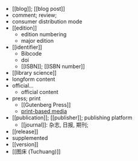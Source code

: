 - [[blog]]; [[blog post]]
- comment; review;
- consumer distribution mode
- [[edition]]
    - edition numbering
    - major edition
- [[identifier]]
    - Bibcode
    - doi
    - [[ISBN]]; [[ISBN number]]
- [[library science]]
- longform content
- official...
    - official content
- press; print
    - [[Gutenberg Press]]
    - [print](https://workflowy.com/#/a25f9dd7446d)[-based media](https://workflowy.com/#/a25f9dd7446d)
- [[publication]]; [[publisher]]; publishing platform
    - [[journal]]: 杂志, 日报, 期刊;
- [[release]]
- supplemented
- [[version]]
- [[图床 (Tuchuang)]]
